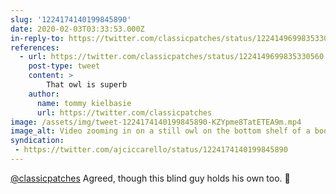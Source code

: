 ```yaml
---
slug: '1224174140199845890'
date: 2020-02-03T03:33:53.000Z
in-reply-to: https://twitter.com/classicpatches/status/1224149699835330560
references:
  - url: https://twitter.com/classicpatches/status/1224149699835330560
    post-type: tweet
    content: >
        That owl is superb
    author:
      name: tommy kielbasie
      url: https://twitter.com/classicpatches
image: /assets/img/tweet-1224174140199845890-KZYpme8TatETEA9m.mp4
image_alt: Video zooming in on a still owl on the bottom shelf of a book shelf. 8 seconds later, it moves.
syndication:
 - https://twitter.com/ajciccarello/status/1224174140199845890
---
```


[@classicpatches](https://twitter.com/classicpatches) Agreed, though this blind guy holds his own too. 🦉 
